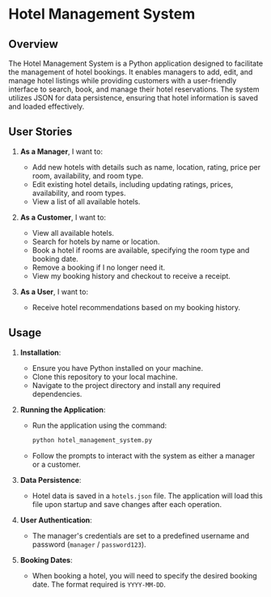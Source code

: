 # Hotel Management System

## Overview
The Hotel Management System is a Python application designed to facilitate the management of hotel bookings. It enables managers to add, edit, and manage hotel listings while providing customers with a user-friendly interface to search, book, and manage their hotel reservations. The system utilizes JSON for data persistence, ensuring that hotel information is saved and loaded effectively.

## User Stories
1. **As a Manager**, I want to:
   - Add new hotels with details such as name, location, rating, price per room, availability, and room type.
   - Edit existing hotel details, including updating ratings, prices, availability, and room types.
   - View a list of all available hotels.

2. **As a Customer**, I want to:
   - View all available hotels.
   - Search for hotels by name or location.
   - Book a hotel if rooms are available, specifying the room type and booking date.
   - Remove a booking if I no longer need it.
   - View my booking history and checkout to receive a receipt.

3. **As a User**, I want to:
   - Receive hotel recommendations based on my booking history.

## Usage
1. **Installation**:
   - Ensure you have Python installed on your machine.
   - Clone this repository to your local machine.
   - Navigate to the project directory and install any required dependencies.

2. **Running the Application**:
   - Run the application using the command:
     ```bash
     python hotel_management_system.py
     ```
   - Follow the prompts to interact with the system as either a manager or a customer.

3. **Data Persistence**:
   - Hotel data is saved in a `hotels.json` file. The application will load this file upon startup and save changes after each operation.

4. **User Authentication**:
   - The manager's credentials are set to a predefined username and password (`manager` / `password123`).

5. **Booking Dates**:
   - When booking a hotel, you will need to specify the desired booking date. The format required is `YYYY-MM-DD`.
